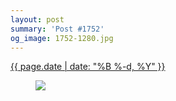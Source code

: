 ```yaml
---
layout: post
summary: 'Post #1752'
og_image: 1752-1280.jpg
---
```


<div class="post">
 <time>
  <a href="/1752">
   {{ page.date | date: "%B %-d, %Y" }}
  </a>
 </time>
 <a href="/1752">
  <figure data-taken="2/21/2023">
   <img sizes="(min-width: 700px) 50vw, calc(100vw - 2rem)" src="{{ site.assets_url }}/1752-640.jpg" srcset="{{ site.assets_url }}/1752-320.jpg 320w, {{ site.assets_url }}/1752-640.jpg 640w, {{ site.assets_url }}/1752-960.jpg 960w, {{ site.assets_url }}/1752-1280.jpg 1280w"/>
  </figure>
 </a>
</div>
